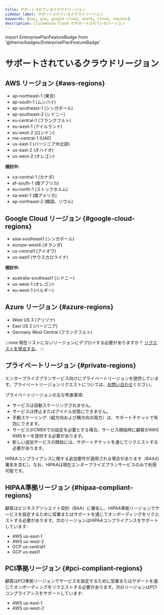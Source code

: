 ```yaml
---
title: サポートされているクラウドリージョン
sidebar_label: サポートされているクラウドリージョン
keywords: [aws, gcp, google cloud, azure, cloud, regions]
description: ClickHouse Cloud のサポートされているリージョン
---
```


import EnterprisePlanFeatureBadge from '@theme/badges/EnterprisePlanFeatureBadge'


# サポートされているクラウドリージョン

## AWS リージョン {#aws-regions}

- ap-northeast-1 (東京)
- ap-south-1 (ムンバイ)
- ap-southeast-1 (シンガポール)
- ap-southeast-2 (シドニー)
- eu-central-1 (フランクフルト)
- eu-west-1 (アイルランド)
- eu-west-2 (ロンドン)
- me-central-1 (UAE)
- us-east-1 (バージニア州北部)
- us-east-2 (オハイオ)
- us-west-2 (オレゴン)

**検討中:**
- ca-central-1 (カナダ)
- af-south-1 (南アフリカ)
- eu-north-1 (ストックホルム)
- sa-east-1 (南アメリカ)
- ap-northeast-2 (韓国、ソウル)

## Google Cloud リージョン {#google-cloud-regions}

- asia-southeast1 (シンガポール)
- europe-west4 (オランダ)
- us-central1 (アイオワ)
- us-east1 (サウスカロライナ)

**検討中:**
- australia-southeast1 (シドニー)
- us-west-1 (オレゴン)
- eu-west-1 (ベルギー)

## Azure リージョン {#azure-regions}

- West US 3 (アリゾナ)
- East US 2 (バージニア)
- Germany West Central (フランクフルト)

:::note 
現在リストにないリージョンにデプロイする必要がありますか？ [リクエストを提出する](https://clickhouse.com/pricing?modal=open)。 
:::

## プライベートリージョン {#private-regions}

<EnterprisePlanFeatureBadge feature="プライベートリージョン機能"/>

エンタープライズプランサービス向けにプライベートリージョンを提供しています。プライベートリージョンリクエストについては、[お問い合わせ](https://clickhouse.com/company/contact)ください。

プライベートリージョンの主な考慮事項:
- サービスは自動スケーリングされません。
- サービスは停止またはアイドル状態にできません。
- 手動スケーリング（縦方向および横方向の両方）は、サポートチケットで有効にできます。
- サービスがCMEKでの設定を必要とする場合、サービス開始時に顧客がAWS KMSキーを提供する必要があります。
- 新しい追加サービスの開始には、サポートチケットを通じてリクエストする必要があります。

HIPAAコンプライアンスに関する追加要件が適用される場合があります（BAAの署名を含む）。なお、HIPAAは現在エンタープライズプランサービスのみで利用可能です。

## HIPAA準拠リージョン {#hipaa-compliant-regions}

<EnterprisePlanFeatureBadge feature="HIPAA" support="true"/>

顧客はビジネスアソシエイト契約（BAA）に署名し、HIPAA準拠リージョンでサービスを設定するために営業またはサポートを通じてオンボーディングをリクエストする必要があります。次のリージョンはHIPAAコンプライアンスをサポートしています:
- AWS us-east-1
- AWS us-west-2
- GCP us-central1
- GCP us-east1

## PCI準拠リージョン {#pci-compliant-regions}

<EnterprisePlanFeatureBadge feature="HIPAA" support="true"/>

顧客はPCI準拠リージョンでサービスを設定するために営業またはサポートを通じてオンボーディングをリクエストする必要があります。次のリージョンはPCIコンプライアンスをサポートしています:
- AWS us-east-1
- AWS us-west-2
